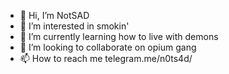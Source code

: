- 👋 Hi, I’m NotSAD
- 👀 I’m interested in smokin'
- 🌱 I’m currently learning how to live with demons
- 💞️ I’m looking to collaborate on opium gang
- 📫 How to reach me telegram.me/n0ts4d/

